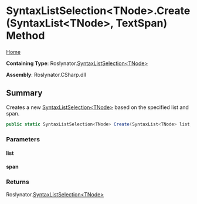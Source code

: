 <a name="_top"></a>

# SyntaxListSelection\<TNode>\.Create\(SyntaxList\<TNode>, TextSpan\) Method

[Home](../../../README.md#_top)

**Containing Type**: Roslynator\.[SyntaxListSelection\<TNode>](../README.md#_top)

**Assembly**: Roslynator\.CSharp\.dll

## Summary

Creates a new [SyntaxListSelection\<TNode>](../README.md#_top) based on the specified list and span\.

```csharp
public static SyntaxListSelection<TNode> Create(SyntaxList<TNode> list, TextSpan span)
```

### Parameters

#### list

#### span

### Returns

Roslynator\.[SyntaxListSelection\<TNode>](../README.md#_top)

